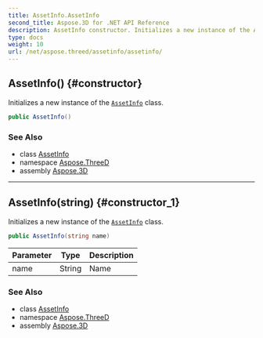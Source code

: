 ```yaml
---
title: AssetInfo.AssetInfo
second_title: Aspose.3D for .NET API Reference
description: AssetInfo constructor. Initializes a new instance of the AssetInfo class
type: docs
weight: 10
url: /net/aspose.threed/assetinfo/assetinfo/
---
```

## AssetInfo() {#constructor}

Initializes a new instance of the [`AssetInfo`](../) class.

```csharp
public AssetInfo()
```

### See Also

* class [AssetInfo](../)
* namespace [Aspose.ThreeD](../../assetinfo/)
* assembly [Aspose.3D](../../../)

---

## AssetInfo(string) {#constructor_1}

Initializes a new instance of the [`AssetInfo`](../) class.

```csharp
public AssetInfo(string name)
```

| Parameter | Type | Description |
| --- | --- | --- |
| name | String | Name |

### See Also

* class [AssetInfo](../)
* namespace [Aspose.ThreeD](../../assetinfo/)
* assembly [Aspose.3D](../../../)


